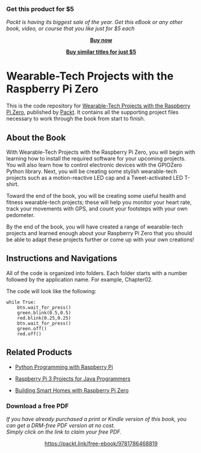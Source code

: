 
### Get this product for $5

<i>Packt is having its biggest sale of the year. Get this eBook or any other book, video, or course that you like just for $5 each</i>


<b><p align='center'>[Buy now](https://packt.link/9781786468819)</p></b>


<b><p align='center'>[Buy similar titles for just $5](https://subscription.packtpub.com/search)</p></b>



# Wearable-Tech Projects with the Raspberry Pi Zero
This is the code repository for [Wearable-Tech Projects with the Raspberry Pi Zero](https://www.packtpub.com/hardware-and-creative/wearable-tech-projects-raspberry-pi-zero?utm_source=github&utm_medium=repository&utm_campaign=9781786468819), published by [Packt](https://www.packtpub.com). It contains all the supporting project files necessary to work through the book from start to finish.
## About the Book
With Wearable-Tech Projects with the Raspberry Pi Zero, you will begin with learning how to install the required software for your upcoming projects. You will also learn how to control electronic devices with the GPIOZero Python library. Next, you will be creating some stylish wearable-tech projects such as a motion-reactive LED cap and a Tweet-activated LED T-shirt.

Toward the end of the book, you will be creating some useful health and fitness wearable-tech projects; these will help you monitor your heart rate, track your movements with GPS, and count your footsteps with your own pedometer.

By the end of the book, you will have created a range of wearable-tech projects and learned enough about your Raspberry Pi Zero that you should be able to adapt these projects further or come up with your own creations!
## Instructions and Navigations
All of the code is organized into folders. Each folder starts with a number followed by the application name. For example, Chapter02.



The code will look like the following:
```
while True:
    btn.wait_for_press()
    green.blink(0.5,0.5)
    red.blink(0.25,0.25)
    btn.wait_for_press()
    green.off()
    red.off()
```



## Related Products
* [Python Programming with Raspberry Pi](https://www.packtpub.com/hardware-and-creative/python-programming-raspberry-pi?utm_source=github&utm_medium=repository&utm_campaign=9781786467577)

* [Raspberry Pi 3 Projects for Java Programmers](https://www.packtpub.com/hardware-and-creative/raspberry-pi-3-projects-java-programmers?utm_source=github&utm_medium=repository&utm_campaign=9781786462121)

* [Building Smart Homes with Raspberry Pi Zero](https://www.packtpub.com/hardware-and-creative/building-smart-homes-raspberry-pi-zero?utm_source=github&utm_medium=repository&utm_campaign=9781786466952)

### Download a free PDF

 <i>If you have already purchased a print or Kindle version of this book, you can get a DRM-free PDF version at no cost.<br>Simply click on the link to claim your free PDF.</i>
<p align="center"> <a href="https://packt.link/free-ebook/9781786468819">https://packt.link/free-ebook/9781786468819 </a> </p>